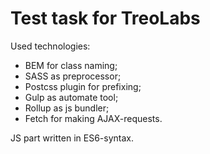# Test task for TreoLabs

<!-- Project published on [gh-pages](https://electrovladyslav.github.io/plastic-jam-test/). -->

Used technologies:

* BEM for class naming;
* SASS as preprocessor;
* Postcss plugin for prefixing;
* Gulp as automate tool;
* Rollup as js bundler;
* Fetch for making AJAX-requests.

JS part written in ES6-syntax.
